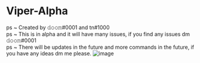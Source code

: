 # Viper-Alpha
 ps ~ Created by 𝚍𝚘𝚘𝚖#0001 and tn#1000<br/>
 ps ~ This is in alpha and it will have many issues, if you find any issues dm 𝚍𝚘𝚘𝚖#0001<br/>
 ps ~ There will be updates in the future and more commands in the future, if you have any ideas dm me please.
![image](https://user-images.githubusercontent.com/113943092/192119331-66bf955d-ed7c-4ab0-9bab-c58ad1dd933b.png)

